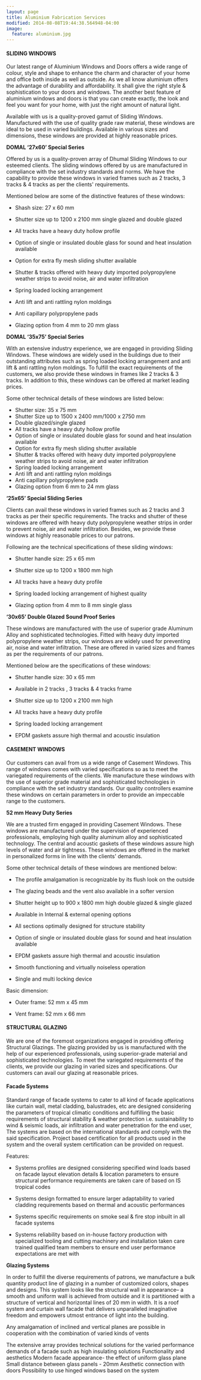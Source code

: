 ```yaml
---
layout: page
title: Aluminium Fabrication Services
modified: 2014-08-08T19:44:38.564948-04:00
image:
  feature: aluminium.jpg
---
```


#### SLIDING WINDOWS
Our latest range of Aluminium Windows and Doors offers a wide range of colour, style and shape to enhance the charm and character of your home and office both inside as well as outside. As we all know aluminium offers the advantage of durability and affordability. It shall give the right style & sophistication to your doors and windows. The another best feature of aluminium windows and doors is that you can create exactly, the look and feel you want for your home, with just the right amount of natural light.

Available with us is a quality-proved gamut of Sliding Windows. Manufactured with the use of quality grade raw material, these windows are ideal to be used in varied buildings. Available in various sizes and dimensions, these windows are provided at highly reasonable prices.


**DOMAL ‘27x60’ Special Series**

Offered by us is a quality-proven array of Dhumal Sliding Windows to our esteemed clients. The sliding windows offered by us are manufactured in compliance with the set industry standards and norms. We have the capability to provide these windows in varied frames such as 2 tracks, 3 tracks & 4 tracks as per the clients' requirements.

Mentioned below are some of the distinctive features of these windows:

+ Shash size: 27 x 60 mm

+ Shutter size up to 1200 x 2100 mm single glazed and double glazed

+ All tracks have a heavy duty hollow profile

+ Option of single or insulated double glass for sound and heat insulation available

+ Option for extra fly mesh sliding shutter available

+ Shutter & tracks offered with heavy duty imported polypropylene weather strips to avoid noise, air and water infiltration

+ Spring loaded locking arrangement

+ Anti lift and anti rattling nylon moldings

+ Anti capillary polypropylene pads

+ Glazing option from 4 mm to 20 mm glass


**DOMAL ‘35x75’ Special Series**

With an extensive industry experience, we are engaged in providing Sliding Windows. These windows are widely used in the buildings due to their outstanding attributes such as spring loaded locking arrangement and anti lift & anti rattling nylon moldings. To fulfill the exact requirements of the customers, we also provide these windows in frames like 2 tracks & 3 tracks. In addition to this, these windows can be offered at market leading prices.

Some other technical details of these windows are listed below:

+ Shutter size: 35 x 75 mm
+ Shutter Size up to 1500 x 2400 mm/1000 x 2750 mm
+ Double glazed/single glazed
+ All tracks have a heavy duty hollow profile
+ Option of single or insulated double glass for sound and heat insulation available
+ Option for extra fly mesh sliding shutter available
+ Shutter & tracks offered with heavy duty imported polypropylene weather strips to avoid noise, air and water infiltration
+ Spring loaded locking arrangement
+ Anti lift and anti rattling nylon moldings
+ Anti capillary polypropylene pads
+ Glazing option from 6 mm to 24 mm glass

**‘25x65’ Special Sliding Series**

Clients can avail these windows in varied frames such as 2 tracks and 3 tracks as per their specific requirements. The tracks and shutter of these windows are offered with heavy duty polypropylene weather strips in order to prevent noise, air and water infiltration. Besides, we provide these windows at highly reasonable prices to our patrons.

Following are the technical specifications of these sliding windows:

+  Shutter handle size: 25 x 65 mm

+  Shutter size up to 1200 x 1800 mm high

+  All tracks have a heavy duty profile

+  Spring loaded locking arrangement of highest quality

+  Glazing option from 4 mm to 8 mm single glass



**‘30x65’ Double Glazed Sound Proof Series**

These windows are manufactured with the use of superior grade Aluminum Alloy and sophisticated technologies. Fitted with heavy duty imported polypropylene weather strips, our windows are widely used for preventing air, noise and water infiltration. These are offered in varied sizes and frames as per the requirements of our patrons.

Mentioned below are the specifications of these windows:

+ Shutter handle size: 30 x 65 mm

+  Available in 2 tracks , 3 tracks & 4 tracks frame

+  Shutter size up to 1200 x 2100 mm high

+  All tracks have a heavy duty profile

+  Spring loaded locking arrangement

+  EPDM gaskets assure high thermal and acoustic insulation


#### CASEMENT WINDOWS
Our customers can avail from us a wide range of Casement Windows. This range of windows comes with varied specifications so as to meet the variegated requirements of the clients. We manufacture these windows with the use of superior grade material and sophisticated technologies in compliance with the set industry standards. Our quality controllers examine these windows on certain parameters in order to provide an impeccable range to the customers.


**52 mm Heavy Duty Series**

We are a trusted firm engaged in providing Casement Windows. These windows are manufactured under the supervision of experienced professionals, employing high quality aluminum alloy and sophisticated technology. The central and acoustic gaskets of these windows assure high levels of water and air tightness. These windows are offered in the market in personalized forms in line with the clients' demands.

Some other technical details of these windows are mentioned below:

+ The profile amalgamation is recognizable by its flush look on the outside

+ The glazing beads and the vent also available in a softer version

+ Shutter height up to 900 x 1800 mm high double glazed & single glazed

+ Available in Internal & external opening options

+ All sections optimally designed for structure stability

+ Option of single or insulated double glass for sound and heat insulation available

+ EPDM gaskets assure high thermal and acoustic insulation

+ Smooth functioning and virtually noiseless operation

+ Single and multi locking device

Basic dimension:

+ Outer frame: 52 mm x 45 mm

+  Vent frame: 52 mm x 66 mm

#### STRUCTURAL GLAZING
We are one of the foremost organizations engaged in providing offering Structural Glazings. The glazing provided by us is manufactured with the help of our experienced professionals, using superior-grade material and sophisticated technologies. To meet the variegated requirements of the clients, we provide our glazing in varied sizes and specifications. Our customers can avail our glazing at reasonable prices.

#### Facade Systems

Standard range of facade systems to cater to all kind of facade applications like curtain wall, metal cladding, balustrades, etc are designed considering the parameters of tropical climatic conditions and fulfilling the basic requirements of structural stability & weather protection i.e. sustainability to wind & seismic loads, air infiltration and water penetration for the end user, The systems are based on the international standards and comply with the said specification. Project based certification for all products used in the system and the overall system certification can be provided on request.

Features:

+ Systems profiles are designed considering specified wind loads based on facade layout elevation details & location parameters to ensure structural performance requirements are taken care of based on IS tropical codes

+ Systems design formatted to ensure larger adaptability to varied cladding requirements based on thermal and acoustic performances

+ Systems specific requirements on smoke seal & fire stop inbuilt in all facade systems

+ Systems reliability based on in-house factory production with specialized tooling and cutting machinery and installation taken care trained qualified team members to ensure end user performance expectations are met with

**Glazing Systems**

In order to fulfill the diverse requirements of patrons, we manufacture a bulk quantity product line of glazing in a number of customized colors, shapes and designs. This system looks like the structural wall in appearance– a smooth and uniform wall is achieved from outside and it is partitioned with a structure of vertical and horizontal lines of 20 mm in width. It is a roof system and curtain wall facade that delivers unparalleled imaginative freedom and empowers utmost entrance of light into the building.

Any amalgamation of inclined and vertical planes are possible in cooperation with the combination of varied kinds of vents

The extensive array provides technical solutions for the varied performance demands of a facade such as high insulating solutions
Functionality and aesthetics
Modern facade appearance- the effect of uniform glass plane
Small distance between glass panels - 20mm
Aesthetic connection with doors
Possibility to use hinged windows based on the system
